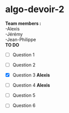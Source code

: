 # algo-devoir-2  
**Team members :**  
-Alexis  
-Jérémy  
-Jean-Philippe  
**TO DO**  
- [ ]  Question 1   
- [ ]  Question 2  
- [x]  Question 3  **Alexis**  
- [ ]  Question 4  **Alexis**  
- [ ]  Question 5   
- [ ]  Question 6  

